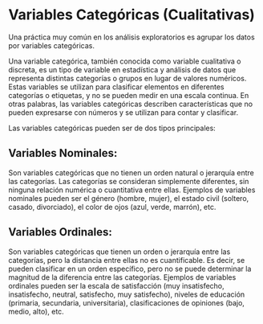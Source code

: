 # Variables Categóricas (Cualitativas)

Una práctica muy común en los análisis exploratorios es agrupar los datos por variables categóricas.

Una variable categórica, también conocida como variable cualitativa o discreta, es un tipo de variable en estadística y análisis de datos que representa distintas categorías o grupos en lugar de valores numéricos. Estas variables se utilizan para clasificar elementos en diferentes categorías o etiquetas, y no se pueden medir en una escala continua. En otras palabras, las variables categóricas describen características que no pueden expresarse con números y se utilizan para contar y clasificar.

Las variables categóricas pueden ser de dos tipos principales:

## Variables Nominales:

Son variables categóricas que no tienen un orden natural o jerarquía entre las categorías. Las categorías se consideran simplemente diferentes, sin ninguna relación numérica o cuantitativa entre ellas. Ejemplos de variables nominales pueden ser el género (hombre, mujer), el estado civil (soltero, casado, divorciado), el color de ojos (azul, verde, marrón), etc.

## Variables Ordinales:

Son variables categóricas que tienen un orden o jerarquía entre las categorías, pero la distancia entre ellas no es cuantificable. Es decir, se pueden clasificar en un orden específico, pero no se puede determinar la magnitud de la diferencia entre las categorías. Ejemplos de variables ordinales pueden ser la escala de satisfacción (muy insatisfecho, insatisfecho, neutral, satisfecho, muy satisfecho), niveles de educación (primaria, secundaria, universitaria), clasificaciones de opiniones (bajo, medio, alto), etc.


